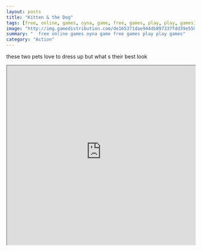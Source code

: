 ```yaml
---
layout: posts
title: "Kitten & the Dog"
tags: [free, online, games, oyna, game, free, games, play, play, games]
image: "http://img.gamedistribution.com/de165371dae944db897337fdd39e5504.jpg"
summary: "  free online games oyna game free games play play games"
category: "Action"
---
```


these two pets love to dress up but what s their best look

<iframe width="100%" height="480px;" src="http://flash.gamedistribution.com?game=de165371dae944db897337fdd39e5504"></iframe>